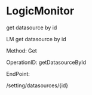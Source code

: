 #     LogicMonitor


get datasource by id

LM get datasource by id

Method: Get

OperationID: getDatasourceById

EndPoint:

/setting/datasources/{id}
